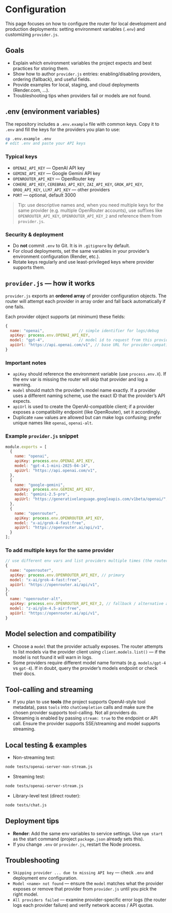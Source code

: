 # Configuration

This page focuses on how to configure the router for local development and production deployments: setting environment variables (`.env`) and customizing `provider.js`.

## Goals

* Explain which environment variables the project expects and best practices for storing them.
* Show how to author `provider.js` entries: enabling/disabling providers, ordering (fallback), and useful fields.
* Provide examples for local, staging, and cloud deployments (Render.com, ...).
* Troubleshooting tips when providers fail or models are not found.

## .env (environment variables)

The repository includes a `.env.example` file with common keys. Copy it to `.env` and fill the keys for the providers you plan to use:

```bash
cp .env.example .env
# edit .env and paste your API keys
```

### Typical keys

* `OPENAI_API_KEY` — OpenAI API key
* `GEMINI_API_KEY` — Google Gemini API key
* `OPENROUTER_API_KEY` — OpenRouter key
* `COHERE_API_KEY`, `CEREBRAS_API_KEY`, `ZAI_API_KEY`, `GROK_API_KEY`, `QROQ_API_KEY`, `LLM7_API_KEY` — other providers
* `PORT` — optional, default 3000

> Tip: use descriptive names and, when you need multiple keys for the same provider (e.g. multiple OpenRouter accounts), use suffixes like `OPENROUTER_API_KEY`, `OPENROUTER_API_KEY_2` and reference them from `provider.js`.

### Security & deployment

* Do **not** commit `.env` to Git. It is in `.gitignore` by default.
* For cloud deployments, set the same variables in your provider’s environment configuration (Render, etc.).
* Rotate keys regularly and use least-privileged keys where provider supports them.

## `provider.js` — how it works

`provider.js` exports an **ordered array** of provider configuration objects. The router will attempt each provider in array order and fall back automatically if one fails.

Each provider object supports (at minimum) these fields:

```js
{
  name: "openai",               // simple identifier for logs/debug
  apiKey: process.env.OPENAI_API_KEY,
  model: "gpt-4",               // model id to request from this provider
  apiUrl: "https://api.openai.com/v1", // base URL for provider-compatible OpenAI endpoints
}
```

### Important notes

* `apiKey` should reference the environment variable (use `process.env.X`). If the env var is missing the router will skip that provider and log a warning.
* `model` should match the provider’s model name exactly. If a provider uses a different naming scheme, use the exact ID that the provider’s API expects.
* `apiUrl` is used to create the OpenAI-compatible client; if a provider exposes a compatibility endpoint (like OpenRouter), set it accordingly.
* Duplicate `name` values are allowed but can make logs confusing; prefer unique names like `openai`, `openai-alt`.

### Example `provider.js` snippet

```js
module.exports = [
  {
    name: "openai",
    apiKey: process.env.OPENAI_API_KEY,
    model: "gpt-4.1-mini-2025-04-14",
    apiUrl: "https://api.openai.com/v1",
  },
  {
    name: "google-gemini",
    apiKey: process.env.GEMINI_API_KEY,
    model: "gemini-2.5-pro",
    apiUrl: "https://generativelanguage.googleapis.com/v1beta/openai/",
  },
  {
    name: "openrouter",
    apiKey: process.env.OPENROUTER_API_KEY,
    model: "x-ai/grok-4-fast:free",
    apiUrl: "https://openrouter.ai/api/v1",
  }
];
```

### To add multiple keys for the same provider

```js
// use different env vars and list providers multiple times (the router will try them in order)
{
  name: "openrouter",
  apiKey: process.env.OPENROUTER_API_KEY, // primary
  model: "x-ai/grok-4-fast:free",
  apiUrl: "https://openrouter.ai/api/v1",
},
{
  name: "openrouter-alt",
  apiKey: process.env.OPENROUTER_API_KEY_2, // fallback / alternative account
  model: "z-ai/glm-4.5-air:free",
  apiUrl: "https://openrouter.ai/api/v1",
}
```

## Model selection and compatibility

* Choose a `model` that the provider actually exposes. The router attempts to list models via the provider client using `client.models.list()` — if the model is not found it will warn in logs.
* Some providers require different model name formats (e.g. `models/gpt-4` vs `gpt-4`). If in doubt, query the provider’s models endpoint or check their docs.

## Tool-calling and streaming

* If you plan to use **tools** (the project supports OpenAI-style tool metadata), pass `tools` into `chatCompletion` calls and make sure the chosen provider supports tool-calling. Not all providers do.
* Streaming is enabled by passing `stream: true` to the endpoint or API call. Ensure the provider supports SSE/streaming and model supports streaming.

## Local testing & examples

* Non-streaming test:

```bash
node tests/openai-server-non-stream.js
```

* Streaming test:

```bash
node tests/openai-server-stream.js
```

* Library-level test (direct router):

```bash
node tests/chat.js
```

## Deployment tips

* **Render**: Add the same env variables to service settings. Use `npm start` as the start command (project `package.json` already sets this).
* If you change `.env` or `provider.js`, restart the Node process.

## Troubleshooting

* `Skipping provider ... due to missing API key` — check `.env` and deployment env configuration.
* `Model <name> not found` — ensure the `model` matches what the provider exposes or remove that provider from `provider.js` until you pick the right model.
* `All providers failed` — examine provider-specific error logs (the router logs each provider failure) and verify network access / API quotas.
